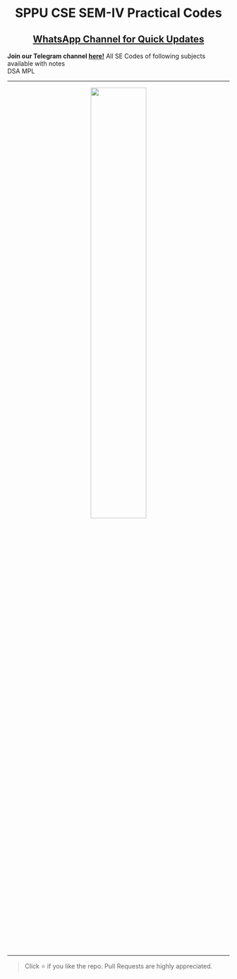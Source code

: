 <h1 align="center">SPPU CSE SEM-IV Practical Codes</h1>

<h2 align='center'>
  <a href="https://whatsapp.com/channel/0029ValjFriICVfpcV9HFc3b">
    WhatsApp Channel for Quick Updates
  </a>
</h2>

**Join our Telegram channel [here!](https://t.me/SPPU_TE_BE_COMP)**
All SE Codes of following subjects available with notes  
DSA 
MPL

<hr>
<p align='center'><img width="50%" src="https://github.com/user-attachments/assets/7efa5131-31b3-40dc-982f-4ce349282da5"></img></p>
<hr>

> Click :star: if you like the repo. Pull Requests are highly appreciated.
